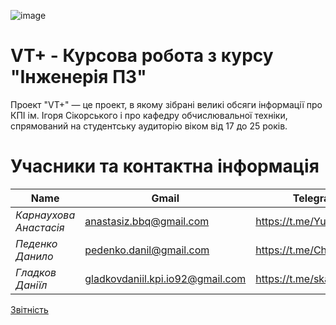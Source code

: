 
 ![image](https://github.com/l0releei/Vt_website/blob/main/doc/img/logo.png) 

# VT+ -  Курсова робота з курсу "Інженерія ПЗ"


Проект "VT+" — це проект, в якому зібрані великі обсяги інформації про КПІ ім. Ігоря Сікорського і про кафедру обчислювальної техніки, спрямований на студентську аудиторію віком від 17 до 25 років. 

# Учасники та контактна інформація
|**Name**|**Gmail**|**Telegram**|
|-------------------|-------------------------------|-----------|
|*Карнаухова Анастасія*|anastasiz.bbq@gmail.com|https://t.me/YummySatan|
|*Педенко Данило*|pedenko.danil@gmail.com|https://t.me/ChoogaBM|
|*Гладков Даніїл*| gladkovdaniil.kpi.io92@gmail.com|https://t.me/skarsgardd|


[Звітність]()
